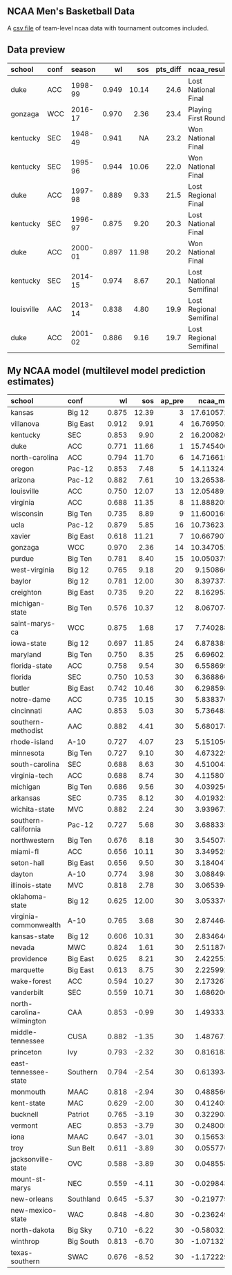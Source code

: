 ## NCAA Men's Basketball Data
A [csv file](https://github.com/mkearney/ncaa_bball_data/raw/master/data/ncaa-team-data.csv) of team-level ncaa data with tournament outcomes included.

## Data preview
|school     |conf |season  |    wl|   sos| pts_diff|ncaa_result             |
|:----------|:----|:-------|-----:|-----:|--------:|:-----------------------|
|duke       |ACC  |1998-99 | 0.949| 10.14|     24.6|Lost National Final     |
|gonzaga    |WCC  |2016-17 | 0.970|  2.36|     23.4|Playing First Round     |
|kentucky   |SEC  |1948-49 | 0.941|    NA|     23.2|Won National Final      |
|kentucky   |SEC  |1995-96 | 0.944| 10.06|     22.0|Won National Final      |
|duke       |ACC  |1997-98 | 0.889|  9.33|     21.5|Lost Regional Final     |
|kentucky   |SEC  |1996-97 | 0.875|  9.20|     20.3|Lost National Final     |
|duke       |ACC  |2000-01 | 0.897| 11.98|     20.2|Won National Final      |
|kentucky   |SEC  |2014-15 | 0.974|  8.67|     20.1|Lost National Semifinal |
|louisville |AAC  |2013-14 | 0.838|  4.80|     19.9|Lost Regional Semifinal |
|duke       |ACC  |2001-02 | 0.886|  9.16|     19.7|Lost Regional Semifinal |




## My NCAA model (multilevel model prediction estimates)

|school                    |conf      |    wl|   sos| ap_pre|   ncaa_mlm|
|:-------------------------|:---------|-----:|-----:|------:|----------:|
|kansas                    |Big 12    | 0.875| 12.39|      3| 17.6105725|
|villanova                 |Big East  | 0.912|  9.91|      4| 16.7695024|
|kentucky                  |SEC       | 0.853|  9.90|      2| 16.2008208|
|duke                      |ACC       | 0.771| 11.66|      1| 15.7454001|
|north-carolina            |ACC       | 0.794| 11.70|      6| 14.7166157|
|oregon                    |Pac-12    | 0.853|  7.48|      5| 14.1132419|
|arizona                   |Pac-12    | 0.882|  7.61|     10| 13.2653849|
|louisville                |ACC       | 0.750| 12.07|     13| 12.0548911|
|virginia                  |ACC       | 0.688| 11.35|      8| 11.8882056|
|wisconsin                 |Big Ten   | 0.735|  8.89|      9| 11.6001659|
|ucla                      |Pac-12    | 0.879|  5.85|     16| 10.7362318|
|xavier                    |Big East  | 0.618| 11.21|      7| 10.6679073|
|gonzaga                   |WCC       | 0.970|  2.36|     14| 10.3470524|
|purdue                    |Big Ten   | 0.781|  8.40|     15| 10.0503794|
|west-virginia             |Big 12    | 0.765|  9.18|     20|  9.1508602|
|baylor                    |Big 12    | 0.781| 12.00|     30|  8.3973735|
|creighton                 |Big East  | 0.735|  9.20|     22|  8.1629539|
|michigan-state            |Big Ten   | 0.576| 10.37|     12|  8.0670749|
|saint-marys-ca            |WCC       | 0.875|  1.68|     17|  7.7402880|
|iowa-state                |Big 12    | 0.697| 11.85|     24|  6.8783858|
|maryland                  |Big Ten   | 0.750|  8.35|     25|  6.6960219|
|florida-state             |ACC       | 0.758|  9.54|     30|  6.5586993|
|florida                   |SEC       | 0.750| 10.53|     30|  6.3688666|
|butler                    |Big East  | 0.742| 10.46|     30|  6.2985980|
|notre-dame                |ACC       | 0.735| 10.15|     30|  5.8383706|
|cincinnati                |AAC       | 0.853|  5.03|     30|  5.7364837|
|southern-methodist        |AAC       | 0.882|  4.41|     30|  5.6801785|
|rhode-island              |A-10      | 0.727|  4.07|     23|  5.1510566|
|minnesota                 |Big Ten   | 0.727|  9.10|     30|  4.6732296|
|south-carolina            |SEC       | 0.688|  8.63|     30|  4.5100438|
|virginia-tech             |ACC       | 0.688|  8.74|     30|  4.1158076|
|michigan                  |Big Ten   | 0.686|  9.56|     30|  4.0392509|
|arkansas                  |SEC       | 0.735|  8.12|     30|  4.0193251|
|wichita-state             |MVC       | 0.882|  2.24|     30|  3.9396729|
|southern-california       |Pac-12    | 0.727|  5.68|     30|  3.6883352|
|northwestern              |Big Ten   | 0.676|  8.18|     30|  3.5450787|
|miami-fl                  |ACC       | 0.656| 10.11|     30|  3.3495250|
|seton-hall                |Big East  | 0.656|  9.50|     30|  3.1840471|
|dayton                    |A-10      | 0.774|  3.98|     30|  3.0884987|
|illinois-state            |MVC       | 0.818|  2.78|     30|  3.0653947|
|oklahoma-state            |Big 12    | 0.625| 12.00|     30|  3.0533764|
|virginia-commonwealth     |A-10      | 0.765|  3.68|     30|  2.8744648|
|kansas-state              |Big 12    | 0.606| 10.31|     30|  2.8346408|
|nevada                    |MWC       | 0.824|  1.61|     30|  2.5118700|
|providence                |Big East  | 0.625|  8.21|     30|  2.4225528|
|marquette                 |Big East  | 0.613|  8.75|     30|  2.2259922|
|wake-forest               |ACC       | 0.594| 10.27|     30|  2.1732670|
|vanderbilt                |SEC       | 0.559| 10.71|     30|  1.6862062|
|north-carolina-wilmington |CAA       | 0.853| -0.99|     30|  1.4933315|
|middle-tennessee          |CUSA      | 0.882| -1.35|     30|  1.4876711|
|princeton                 |Ivy       | 0.793| -2.32|     30|  0.8161832|
|east-tennessee-state      |Southern  | 0.794| -2.54|     30|  0.6139347|
|monmouth                  |MAAC      | 0.818| -2.94|     30|  0.4885600|
|kent-state                |MAC       | 0.629| -2.00|     30|  0.4124058|
|bucknell                  |Patriot   | 0.765| -3.19|     30|  0.3229036|
|vermont                   |AEC       | 0.853| -3.79|     30|  0.2480059|
|iona                      |MAAC      | 0.647| -3.01|     30|  0.1565354|
|troy                      |Sun Belt  | 0.611| -3.89|     30|  0.0557767|
|jacksonville-state        |OVC       | 0.588| -3.89|     30|  0.0485584|
|mount-st-marys            |NEC       | 0.559| -4.11|     30| -0.0298435|
|new-orleans               |Southland | 0.645| -5.37|     30| -0.2197793|
|new-mexico-state          |WAC       | 0.848| -4.80|     30| -0.2362494|
|north-dakota              |Big Sky   | 0.710| -6.22|     30| -0.5803216|
|winthrop                  |Big South | 0.813| -6.70|     30| -1.0713278|
|texas-southern            |SWAC      | 0.676| -8.52|     30| -1.1722294|
